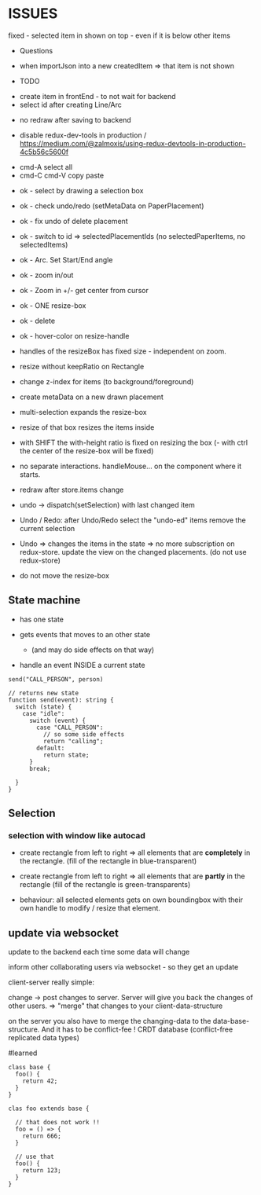 # ISSUES

fixed - selected item in shown on top - even if it is below other items

- Questions

* when importJson into a new createdItem => that item is not shown

- TODO

* create item in frontEnd - to not wait for backend
* select id after creating Line/Arc

- no redraw after saving to backend

* disable redux-dev-tools in production / https://medium.com/@zalmoxis/using-redux-devtools-in-production-4c5b56c5600f

- cmd-A select all
- cmd-C cmd-V copy paste

* ok - select by drawing a selection box
* ok - check undo/redo (setMetaData on PaperPlacement)
* ok - fix undo of delete placement
* ok - switch to id => selectedPlacementIds (no selectedPaperItems, no selectedItems)
* ok - Arc. Set Start/End angle
* ok - zoom in/out
* ok - Zoom in +/- get center from cursor
* ok - ONE resize-box
* ok - delete
* ok - hover-color on resize-handle

* handles of the resizeBox has fixed size - independent on zoom.
* resize without keepRatio on Rectangle
* change z-index for items (to background/foreground)
* create metaData on a new drawn placement

- multi-selection expands the resize-box
- resize of that box resizes the items inside
- with SHIFT the with-height ratio is fixed on resizing the box
  (- with ctrl the center of the resize-box will be fixed)

- no separate interactions.
  handleMouse... on the component where it starts.
- redraw after store.items change
- undo -> dispatch(setSelection) with last changed item

* Undo / Redo: after Undo/Redo select the "undo-ed" items
  remove the current selection

* Undo => changes the items in the state => no more subscription on redux-store.
  update the view on the changed placements. (do not use redux-store)

* do not move the resize-box

## State machine

- has one state
- gets events that moves to an other state

  - (and may do side effects on that way)

- handle an event INSIDE a current state

```
send("CALL_PERSON", person)

// returns new state
function send(event): string {
  switch (state) {
    case "idle":
      switch (event) {
        case "CALL_PERSON":
          // so some side effects
          return "calling";
        default:
          return state;
      }
      break;

  }
}
```

## Selection

### selection with window like autocad

- create rectangle from left to right => all elements that are **completely** in the rectangle. (fill of the rectangle in blue-transparent)

- create rectangle from left to right => all elements that are **partly** in the rectangle (fill of the rectangle is green-transparents)

- behaviour: all selected elements gets on own boundingbox with their own handle to modify / resize that element.

## update via websocket

update to the backend each time some data will change

inform other collaborating users via websocket - so they get an update

client-server really simple:

change -> post changes to server. Server will give you back the changes of other users.
=> "merge" that changes to your client-data-structure

on the server you also have to merge the changing-data to the data-base-structure.
And it has to be conflict-fee ! CRDT database (conflict-free replicated data types)

#learned

```
class base {
  foo() {
    return 42;
  }
}

clas foo extends base {

  // that does not work !!
  foo = () => {
    return 666;
  }

  // use that
  foo() {
    return 123;
  }
}
```
